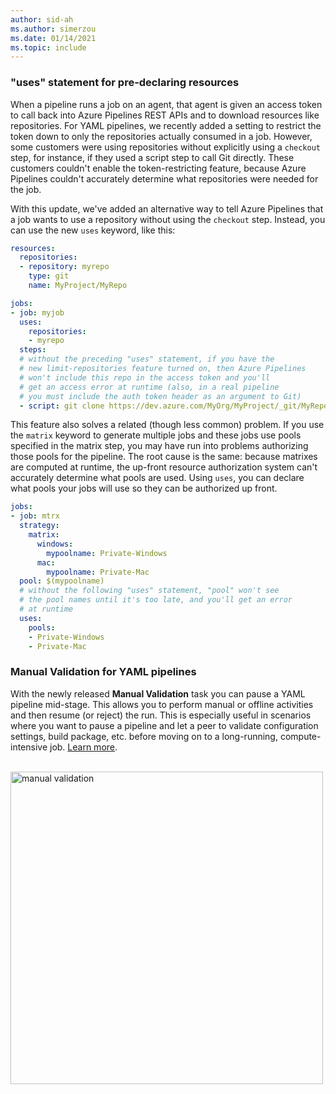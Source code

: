 ```yaml
---
author: sid-ah
ms.author: simerzou
ms.date: 01/14/2021
ms.topic: include
---
```


### "uses" statement for pre-declaring resources

When a pipeline runs a job on an agent, that agent is given an access token to call back into Azure Pipelines REST APIs and to download resources like repositories. For YAML pipelines, we recently added a setting to restrict the token down to only the repositories actually consumed in a job. However, some customers were using repositories without explicitly using a `checkout` step, for instance, if they used a script step to call Git directly. These customers couldn't enable the token-restricting feature, because Azure Pipelines couldn't accurately determine what repositories were needed for the job.

With this update, we've added an alternative way to tell Azure Pipelines that a job wants to use a repository without using the `checkout` step. Instead, you can use the new `uses` keyword, like this:

```yml
resources:
  repositories:
  - repository: myrepo
    type: git
    name: MyProject/MyRepo

jobs:
- job: myjob
  uses:
    repositories:
    - myrepo
  steps:
  # without the preceding "uses" statement, if you have the
  # new limit-repositories feature turned on, then Azure Pipelines
  # won't include this repo in the access token and you'll
  # get an access error at runtime (also, in a real pipeline
  # you must include the auth token header as an argument to Git)
  - script: git clone https://dev.azure.com/MyOrg/MyProject/_git/MyRepo
```

This feature also solves a related (though less common) problem. If you use the `matrix` keyword to generate multiple jobs and these jobs use pools specified in the matrix step, you may have run into problems authorizing those pools for the pipeline. The root cause is the same: because matrixes are computed at runtime, the up-front resource authorization system can't accurately determine what pools are used. Using `uses`, you can declare what pools your jobs will use so they can be authorized up front.

```yml
jobs:
- job: mtrx
  strategy:
    matrix:
      windows:
        mypoolname: Private-Windows
      mac:
        mypoolname: Private-Mac
  pool: $(mypoolname)
  # without the following "uses" statement, "pool" won't see
  # the pool names until it's too late, and you'll get an error
  # at runtime
  uses:
    pools:
    - Private-Windows
    - Private-Mac
```
### Manual Validation for YAML pipelines

With the newly released **Manual Validation** task you can pause a YAML pipeline mid-stage. This allows you to perform manual or offline activities and then resume (or reject) the run. This is especially useful in scenarios where you want to pause a pipeline and let a peer to validate configuration settings, build package, etc. before moving on to a long-running, compute-intensive job. <a href="/azure/devops/pipelines/tasks/reference/manual-validation-v0">Learn more</a>.  

<br><img src="../../media/181-pipelines-0-0.png" alt="manual validation" width="500">